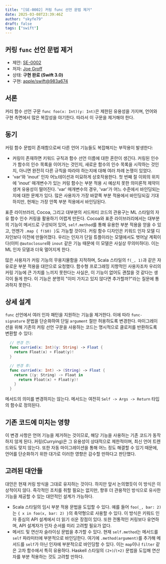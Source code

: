 ```yaml
---
title: "[SE-0002] 커링 func 선언 문법 제거"
date: 2025-03-08T23:39:46Z
author: "skyfe79"
draft: false
tags: ["swift"]
---
```


## 커링 `func` 선언 문법 제거

* 제안: [SE-0002](0002-remove-currying.md)
* 저자: [Joe Groff](https://github.com/jckarter)
* 상태: **구현 완료 (Swift 3.0)**
* 구현: [apple/swift@983a674](https://github.com/apple/swift/commit/983a674e0ca35a85532d70a3eb61e71a6d024108)


## 서론

커리 함수 선언 구문 `func foo(x: Int)(y: Int)`은 제한된 유용성을 가지며, 언어와 구현 측면에서 많은 복잡성을 야기한다. 따라서 이 구문을 제거해야 한다.


## 동기

커링 함수 문법이 존재함으로써 다른 언어 기능들도 복잡해지는 부작용이 발생한다:

- 커링이 존재하면 키워드 규칙과 함수 선언 이름에 대한 혼란이 생긴다. 커링된 인수가 함수의 인수 목록을 이어가는 것인지, 새로운 함수의 인수 목록을 시작하는 것인지, 아니면 완전히 다른 규칙을 따라야 하는지에 대해 여러 차례 논쟁이 있었다.
- 'var'와 'inout' 인자 어노테이션과 미묘하게 상호작용한다. 첫 번째 절 이외의 위치에 'inout' 매개변수가 있는 커링 함수는 부분 적용 시 예상치 못한 의미론적 제약이 생겨 유용성이 떨어진다. 'var' 매개변수의 경우, 'var'가 어느 수준에서 바인딩되는지에 대한 문제가 있다. 많은 사용자가 가장 바깥쪽 부분 적용에서 바인딩되길 기대하지만, 현재는 가장 안쪽 부분 적용에서 바인딩된다.

표준 라이브러리, Cocoa, 그리고 대부분의 서드파티 코드의 관용구는 ML 스타일의 자유 함수 인수 커링을 활용하기 어렵게 만든다. Cocoa와 표준 라이브러리에서는 대부분의 기능이 메서드로 구성되어 있어, `self.method`를 통해 유용한 부분 적용을 얻을 수 있고, 언젠가 `.map { f($0) }`도 가능할 것이다. 커링 함수 디자인은 키워드 인자 모델 디자인보다 이전에 만들어졌다. 우리는 인자가 단일 튜플이라는 모델에서도 벗어날 계획이다(이미 `@autoclosure`와 `inout` 같은 기능 때문에 이 모델은 사실상 무의미하다). 이는 ML 인자 모델과 더욱 멀어지게 한다.

많은 사용자가 커링 기능의 무용지물함을 지적하며, Scala 스타일의 `f(_, 1)`과 같은 자유로운 부분 적용을 대안으로 요청했다. 함수형 프로그래밍 지향적인 사용자조차 우리의 커링 기능에 큰 가치를 느끼지 못한다는 사실은, 이 기능이 없어도 괜찮을 것 같다는 생각이 들게 한다. 이 기능은 분명히 "이미 가지고 있지 않다면 추가할까?"라는 질문에 통과하지 못한다.


## 상세 설계

`func` 선언에서 여러 인자 패턴을 지원하는 기능을 제거한다. 이에 따라 `func-signature` 문법을 단순화하여 단일 `argument` 절만 허용하도록 변경한다. 마이그레이션을 위해 기존의 커링 선언 구문을 사용하는 코드는 명시적으로 클로저를 반환하도록 변환할 수 있다:

```swift
  // 변경 전:
  func curried(x: Int)(y: String) -> Float {
    return Float(x) + Float(y)!
  }

  // 변경 후:
  func curried(x: Int) -> (String) -> Float {
    return {(y: String) -> Float in
      return Float(x) + Float(y)!
    }
  }
```

메서드의 의미를 변경하지는 않는다. 메서드는 여전히 `Self -> Args -> Return` 타입의 함수로 정의된다.


## 기존 코드에 미치는 영향

이 변경 사항은 언어 기능을 제거하는 것이므로, 해당 기능을 사용하는 기존 코드가 동작하지 않게 된다. 커링(Currying)은 그 유용성이 상대적으로 제한적이며, 최신 언어 트렌드와도 맞지 않는다. 또한 자동 마이그레이션을 통해 어느 정도 해결할 수 있기 때문에, 언어를 단순화하기 위한 대가로 이러한 영향은 감수할 만하다고 판단했다.


## 고려된 대안들

대안은 현재 커링 방식을 그대로 유지하는 것이다. 하지만 앞서 논의했듯이 이 방식은 이상적이지 않다. 즉각적인 조치를 취할 필요는 없지만, 향후 더 관용적인 방식으로 유사한 기능을 제공할 수 있는 대안적인 설계가 가능하다.

- Scala 스타일의 임시 부분 적용 문법을 도입할 수 있다. 예를 들어 `foo(_, bar: 2)`는 `{ x in foo(x, bar: 2) }`의 축약형으로 사용할 수 있다. 이 방식은 키워드 인자 중심의 API 설계에서 더 읽기 쉬운 장점이 있다. 또한 전통적인 커링보다 유연하며, API 설계자가 인자 순서를 미리 고려할 필요가 없다.
- 메서드 및 연산자 슬라이싱 문법을 추가할 수 있다. 현재 `self.method`는 메서드를 `self` 파라미터에 부분적으로 바인딩한다. 여기에 `.method(argument)`를 추가해 메서드를 `self`가 아닌 인자에 부분적으로 바인딩할 수 있다. 이는 `map`이나 `filter` 같은 고차 함수에서 특히 유용하다. Haskell 스타일의 `(2+)`/`(+2)` 문법을 도입해 연산자를 부분 적용하는 것도 고려할 만하다.




